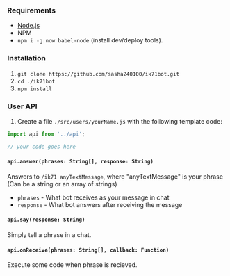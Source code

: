 ### Requirements

- [Node.js](https://nodejs.org/en/)
- NPM
- `npm i -g now babel-node` (install dev/deploy tools).

### Installation
1. `git clone https://github.com/sasha240100/ik71bot.git`
2. `cd ./ik71bot`
3. `npm install`

### User API
1. Create a file `./src/users/yourName.js` with the following template code:

```js
import api from '../api';

// your code goes here
```

#### `api.answer(phrases: String[], response: String)`
Answers to `/ik71 anyTextMessage`, where "anyTextMessage" is your phrase (Can be a string or an array of strings)
- `phrases` - What bot receives as your message in chat
- `response` - What bot answers after receiving the message

#### `api.say(response: String)`
Simply tell a phrase in a chat.

#### `api.onReceive(phrases: String[], callback: Function)`
Execute some code when phrase is recieved.

